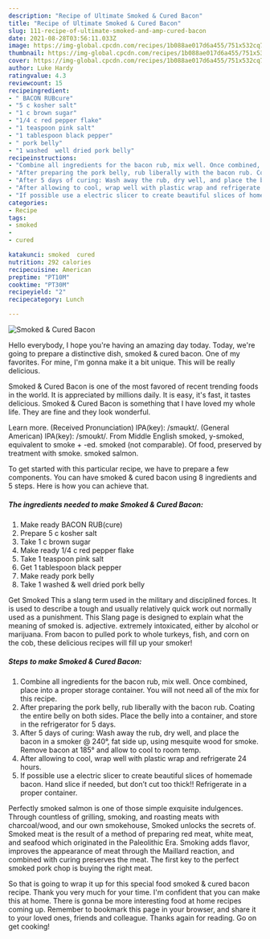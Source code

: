 ```yaml
---
description: "Recipe of Ultimate Smoked & Cured Bacon"
title: "Recipe of Ultimate Smoked & Cured Bacon"
slug: 111-recipe-of-ultimate-smoked-and-amp-cured-bacon
date: 2021-08-28T03:56:11.033Z
image: https://img-global.cpcdn.com/recipes/1b088ae017d6a455/751x532cq70/smoked-cured-bacon-recipe-main-photo.jpg
thumbnail: https://img-global.cpcdn.com/recipes/1b088ae017d6a455/751x532cq70/smoked-cured-bacon-recipe-main-photo.jpg
cover: https://img-global.cpcdn.com/recipes/1b088ae017d6a455/751x532cq70/smoked-cured-bacon-recipe-main-photo.jpg
author: Luke Hardy
ratingvalue: 4.3
reviewcount: 15
recipeingredient:
- " BACON RUBcure"
- "5 c kosher salt"
- "1 c brown sugar"
- "1/4 c red pepper flake"
- "1 teaspoon pink salt"
- "1 tablespoon black pepper"
- " pork belly"
- "1 washed  well dried pork belly"
recipeinstructions:
- "Combine all ingredients for the bacon rub, mix well. Once combined, place into a proper storage container. You will not need all of the mix for this recipe."
- "After preparing the pork belly, rub liberally with the bacon rub. Coating the entire belly on both sides. Place the belly into a container, and store in the refrigerator for 5 days."
- "After 5 days of curing: Wash away the rub, dry well, and place the bacon in a smoker @ 240°, fat side up, using mesquite wood for smoke. Remove bacon at 185° and allow to cool to room temp."
- "After allowing to cool, wrap well with plastic wrap and refrigerate 24 hours."
- "If possible use a electric slicer to create beautiful slices of homemade bacon. Hand slice if needed, but don’t cut too thick!! Refrigerate in a proper container."
categories:
- Recipe
tags:
- smoked
- 
- cured

katakunci: smoked  cured 
nutrition: 292 calories
recipecuisine: American
preptime: "PT10M"
cooktime: "PT30M"
recipeyield: "2"
recipecategory: Lunch

---
```



![Smoked &amp; Cured Bacon](https://img-global.cpcdn.com/recipes/1b088ae017d6a455/751x532cq70/smoked-cured-bacon-recipe-main-photo.jpg)

Hello everybody, I hope you're having an amazing day today. Today, we're going to prepare a distinctive dish, smoked &amp; cured bacon. One of my favorites. For mine, I'm gonna make it a bit unique. This will be really delicious.

Smoked &amp; Cured Bacon is one of the most favored of recent trending foods in the world. It is appreciated by millions daily. It is easy, it's fast, it tastes delicious. Smoked &amp; Cured Bacon is something that I have loved my whole life. They are fine and they look wonderful.

Learn more. (Received Pronunciation) IPA(key): /sməʊkt/. (General American) IPA(key): /smoʊkt/. From Middle English smoked, y-smoked, equivalent to smoke +‎ -ed. smoked (not comparable). Of food, preserved by treatment with smoke. smoked salmon.


To get started with this particular recipe, we have to prepare a few components. You can have smoked &amp; cured bacon using 8 ingredients and 5 steps. Here is how you can achieve that.

<!--inarticleads1-->

##### The ingredients needed to make Smoked &amp; Cured Bacon:

1. Make ready  BACON RUB(cure)
1. Prepare 5 c kosher salt
1. Take 1 c brown sugar
1. Make ready 1/4 c red pepper flake
1. Take 1 teaspoon pink salt
1. Get 1 tablespoon black pepper
1. Make ready  pork belly
1. Take 1 washed &amp; well dried pork belly


Get Smoked This a slang term used in the military and disciplined forces. It is used to describe a tough and usually relatively quick work out normally used as a punishment. This Slang page is designed to explain what the meaning of smoked is. adjective. extremely intoxicated, either by alcohol or marijuana. From bacon to pulled pork to whole turkeys, fish, and corn on the cob, these delicious recipes will fill up your smoker! 

<!--inarticleads2-->

##### Steps to make Smoked &amp; Cured Bacon:

1. Combine all ingredients for the bacon rub, mix well. Once combined, place into a proper storage container. You will not need all of the mix for this recipe.
1. After preparing the pork belly, rub liberally with the bacon rub. Coating the entire belly on both sides. Place the belly into a container, and store in the refrigerator for 5 days.
1. After 5 days of curing: Wash away the rub, dry well, and place the bacon in a smoker @ 240°, fat side up, using mesquite wood for smoke. Remove bacon at 185° and allow to cool to room temp.
1. After allowing to cool, wrap well with plastic wrap and refrigerate 24 hours.
1. If possible use a electric slicer to create beautiful slices of homemade bacon. Hand slice if needed, but don’t cut too thick!! Refrigerate in a proper container.


Perfectly smoked salmon is one of those simple exquisite indulgences. Through countless of grilling, smoking, and roasting meats with charcoal/wood, and our own smokehouse, Smoked unlocks the secrets of. Smoked meat is the result of a method of preparing red meat, white meat, and seafood which originated in the Paleolithic Era. Smoking adds flavor, improves the appearance of meat through the Maillard reaction, and combined with curing preserves the meat. The first key to the perfect smoked pork chop is buying the right meat. 

So that is going to wrap it up for this special food smoked &amp; cured bacon recipe. Thank you very much for your time. I'm confident that you can make this at home. There is gonna be more interesting food at home recipes coming up. Remember to bookmark this page in your browser, and share it to your loved ones, friends and colleague. Thanks again for reading. Go on get cooking!
